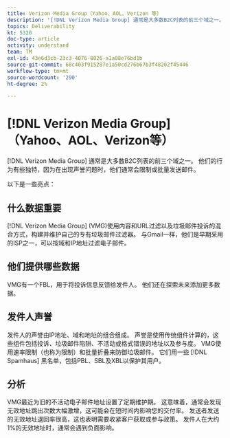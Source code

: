 ```yaml
---
title: Verizon Media Group（Yahoo、AOL、Verizon 等）
description: '[!DNL Verizon Media Group] 通常是大多数B2C列表的前三个域之一。 他们的行为有些独特，因为在出现声誉问题时，他们通常会限制或批量发送邮件。'
topics: Deliverability
kt: 5320
doc-type: article
activity: understand
team: TM
exl-id: 43e6d3cb-23c3-4076-8026-a1a08e76bd1b
source-git-commit: 68c403f915287e1a50cd276b67b3f48202f45446
workflow-type: tm+mt
source-wordcount: '290'
ht-degree: 2%

---
```


# [!DNL Verizon Media Group] （Yahoo、AOL、Verizon等）

[!DNL Verizon Media Group] 通常是大多数B2C列表的前三个域之一。 他们的行为有些独特，因为在出现声誉问题时，他们通常会限制或批量发送邮件。

以下是一些亮点：

## 什么数据重要

[!DNL Verizon Media Group] (VMG)使用内容和URL过滤以及垃圾邮件投诉的混合方式，构建并维护自己的专有垃圾邮件过滤器。 与Gmail一样，他们是早期采用的ISP之一，可以按域和IP地址过滤电子邮件。

## 他们提供哪些数据

VMG有一个FBL，用于将投诉信息反馈给发件人。 他们还在探索未来添加更多数据。

## 发件人声誉

发件人的声誉由IP地址、域和地址的组合组成。 声誉是使用传统组件计算的，这些组件包括投诉、垃圾邮件陷阱、不活动或格式错误的地址以及参与度。 VMG使用速率限制（也称为限制）和批量折叠来防御垃圾邮件。 它们用一些 [!DNL Spamhaus] 黑名单，包括PBL、SBL及XBL以保护其用户。

## 分析

VMG最近为旧的不活动电子邮件地址设置了定期维护期。 这意味着，通常会发现无效地址跳出次数大幅激增，这可能会在短时间内影响您的交付率。 发送者发送的无效地址退回率很高，这也表明需要收紧客户获取或参与政策。 发件人在大约1%的无效地址时，通常会遇到负面影响。
